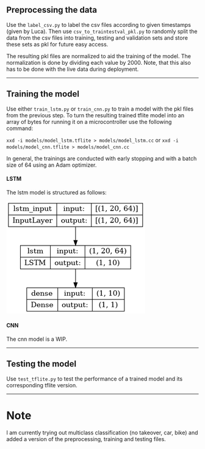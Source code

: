 ## Preprocessing the data
Use the `label_csv.py` to label the csv files according to given timestamps (given by Luca). Then use `csv_to_traintestval_pkl.py` to randomly split the data from the csv files into training, testing and validation sets and store these sets as pkl for future easy access.

The resulting pkl files are normalized to aid the training of the model. The normalization is done by dividing each value by 2000. Note, that this also has to be done with the live data during deployment.

---

## Training the model
Use either `train_lstm.py` or `train_cnn.py` to train a model with the pkl files from the previous step. To turn the resulting trained tflite model into an array of bytes for running it on a microcontroller use the following command:

`xxd -i models/model_lstm.tflite > models/model_lstm.cc` or `xxd -i models/model_cnn.tflite > models/model_cnn.cc`

In general, the trainings are conducted with early stopping and with a batch size of 64 using an Adam optimizer.

#### LSTM
The lstm model is structured as follows:

![lstm model](model_lstm.png)

#### CNN
The cnn model is a WIP.

---

## Testing the model
Use `test_tflite.py` to test the performance of a trained model and its corresponding tflite version.


---

# Note
I am currently trying out multiclass classification (no takeover, car, bike) and added a version of the preprocessing, training and testing files.
